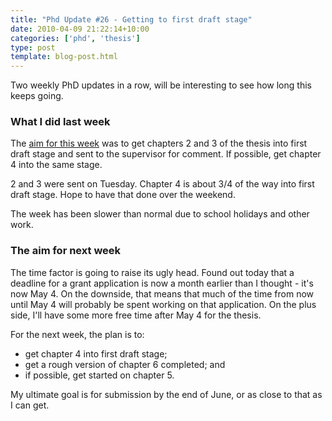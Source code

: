 ```yaml
---
title: "Phd Update #26 - Getting to first draft stage"
date: 2010-04-09 21:22:14+10:00
categories: ['phd', 'thesis']
type: post
template: blog-post.html
---
```

Two weekly PhD updates in a row, will be interesting to see how long this keeps going.

### What I did last week

The [aim for this week](/blog2/2010/04/02/phd-update-25-a-return-to-discipline/) was to get chapters 2 and 3 of the thesis into first draft stage and sent to the supervisor for comment. If possible, get chapter 4 into the same stage.

2 and 3 were sent on Tuesday. Chapter 4 is about 3/4 of the way into first draft stage. Hope to have that done over the weekend.

The week has been slower than normal due to school holidays and other work.

### The aim for next week

The time factor is going to raise its ugly head. Found out today that a deadline for a grant application is now a month earlier than I thought - it's now May 4. On the downside, that means that much of the time from now until May 4 will probably be spent working on that application. On the plus side, I'll have some more free time after May 4 for the thesis.

For the next week, the plan is to:

- get chapter 4 into first draft stage;
- get a rough version of chapter 6 completed; and
- if possible, get started on chapter 5.

My ultimate goal is for submission by the end of June, or as close to that as I can get.